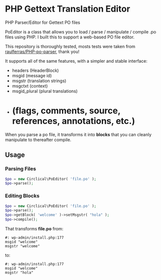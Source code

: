 # PHP Gettext Translation Editor
PHP Parser/Editor for Gettext PO files

PoEditor is a class that allows you to load / parse / manipulate / compile .po files using PHP.  I built this to support a web-based PO file editor.

This repository is thoroughly tested, mosts tests were taken from [raulferras/PHP-po-parser](https://github.com/raulferras/PHP-po-parser), thank you!

It supports all of the same features, with a simpler and stable interface:
* headers (HeaderBlock)
* msgid (message id)
* msgstr (translation strings)
* msgctxt (context)
* msgid_plural (plural translations)
* # (flags, comments, source, references, annotations, etc.)

When you parse a po file, it transforms it into **blocks** that you can cleanly manipulate to thereafter compile.

## Usage
### Parsing Files

```php
$po = new Circlical\PoEditor( 'file.po' );
$po->parse();
```

### Editing Blocks

```php
$po = new Circlical\PoEditor( 'file.po' );
$po->parse();
$po->getBlock( 'welcome' )->setMsgstr( "hola" );
$po->compile();
```

That transforms **file.po** from:

    #: wp-admin/install.php:177
    msgid "welcome"
    msgstr "welcome"

to:

    #: wp-admin/install.php:177
    msgid "welcome"
    msgstr "hola"